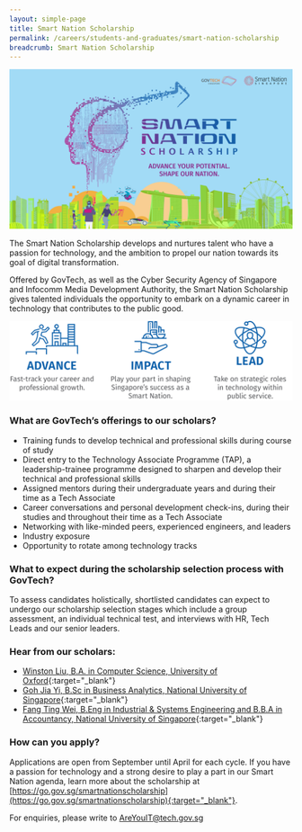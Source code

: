 ```yaml
---
layout: simple-page
title: Smart Nation Scholarship 
permalink: /careers/students-and-graduates/smart-nation-scholarship
breadcrumb: Smart Nation Scholarship 
---
```


![Smart Nation Scholarship](/images/careers/SNS_1.png)

The Smart Nation Scholarship develops and nurtures talent who have a passion for technology, and the ambition to propel our nation towards its goal of digital transformation.

Offered by GovTech, as well as the Cyber Security Agency of Singapore and Infocomm Media Development Authority, the Smart Nation Scholarship gives talented individuals the opportunity to embark on a dynamic career in technology that contributes to the public good.

![Smart Nation Scholarship Overview](/images/careers/SNS_Infographic.png)

### What are GovTech’s offerings to our scholars?

* Training funds to develop technical and professional skills during course of study
* Direct entry to the Technology Associate Programme (TAP), a leadership-trainee programme designed to sharpen and develop their technical and professional skills
* Assigned mentors during their undergraduate years and during their time as a Tech Associate
* Career conversations and personal development check-ins, during their studies and throughout their time as a Tech Associate
* Networking with like-minded peers, experienced engineers, and leaders
* Industry exposure
* Opportunity to rotate among technology tracks

### What to expect during the scholarship selection process with GovTech?

To assess candidates holistically, shortlisted candidates can expect to undergo our scholarship selection stages which include a group assessment, an individual technical test, and interviews with HR, Tech Leads and our senior leaders.


### Hear from our scholars:

* [Winston Liu, B.A. in Computer Science, University of Oxford](https://www.instagram.com/p/CJ-uORZhYQ4/?utm_source=ig_web_copy_link){:target="_blank"}
* [Goh Jia Yi, B.Sc in Business Analytics, National University of Singapore](https://www.instagram.com/p/CIknzmbl49_/?utm_source=ig_web_copy_link){:target="_blank"}
* [Fang Ting Wei, B.Eng in Industrial & Systems Engineering and B.B.A in Accountancy, National University of Singapore](https://www.instagram.com/p/CHzGKObgX8Y/?utm_source=ig_web_copy_link){:target="_blank"}


### How can you apply?

Applications are open from September until April for each cycle. If you have a passion for technology and a strong desire to play a part in our Smart Nation agenda, learn more about the scholarship at [https://go.gov.sg/smartnationscholarship](https://go.gov.sg/smartnationscholarship){:target="_blank"}.

For enquiries, please write to <AreYouIT@tech.gov.sg>


